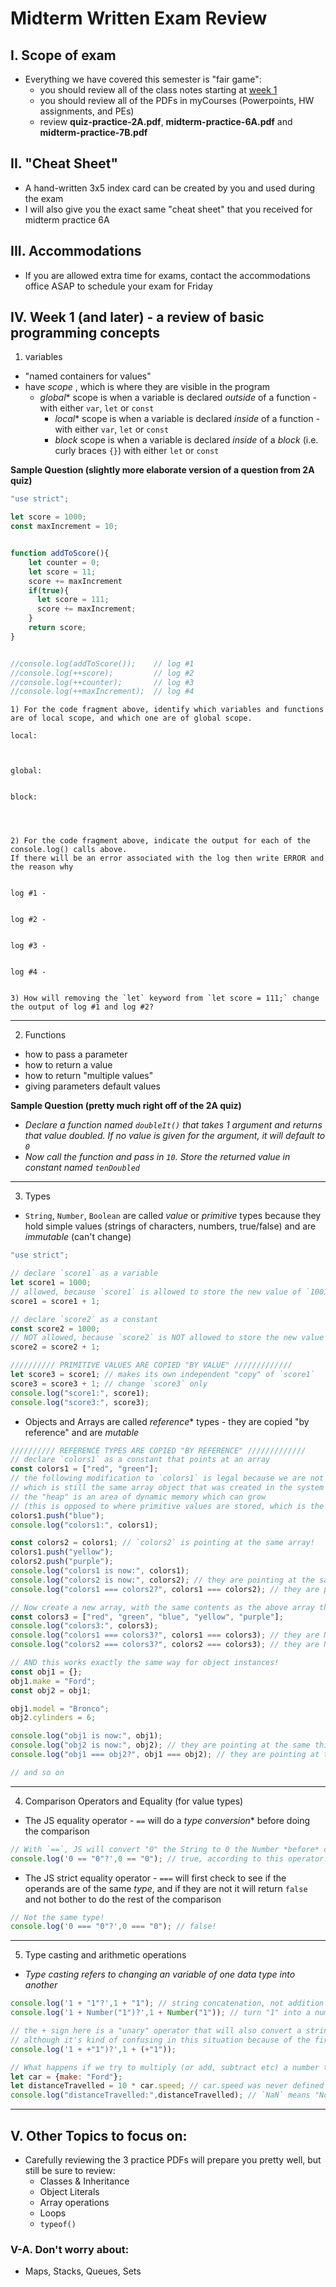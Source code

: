 # Midterm Written Exam Review


## I. Scope of exam 

- Everything we have covered this semester is "fair game":
  - you should review all of the class notes starting at [week 1](../weekly/)
  - you should review all of the PDFs in myCourses (Powerpoints, HW assignments, and PEs)
  - review  **quiz-practice-2A.pdf**, **midterm-practice-6A.pdf** and **midterm-practice-7B.pdf** 
  
##  II. "Cheat Sheet"
- A hand-written 3x5 index card can be created by you and used during the exam
- I will also give you the exact same "cheat sheet" that you received for midterm practice 6A

## III. Accommodations
- If you are allowed extra time for exams, contact the accommodations office ASAP to schedule your exam for Friday

## IV. Week 1 (and later) - a review of basic programming concepts
1) variables
- "named containers for values"
- have *scope* , which is where they are visible in the program
  - *global** scope is when a variable is declared *outside* of a function - with either `var`, `let` or `const`
	- *local** scope is when a variable is declared *inside* of a function - with either `var`, `let` or `const`
	- *block* scope is when a variable is declared *inside* of a *block* (i.e. curly braces `{}`) with either `let` or `const`

**Sample Question (slightly more elaborate version of a question from 2A quiz)**

```js
"use strict";

let score = 1000;
const maxIncrement = 10;


function addToScore(){
	let counter = 0;
    let score = 11;
    score += maxIncrement
	if(true){
      let score = 111;
      score += maxIncrement;
    }
	return score;
}


//console.log(addToScore()); 	// log #1
//console.log(++score); 		// log #2
//console.log(++counter); 		// log #3
//console.log(++maxIncrement); 	// log #4
```

```
1) For the code fragment above, identify which variables and functions are of local scope, and which one are of global scope.

local:



global:


block: 




2) For the code fragment above, indicate the output for each of the console.log() calls above.
If there will be an error associated with the log then write ERROR and the reason why


log #1 - 


log #2 -


log #3 -


log #4 -


3) How will removing the `let` keyword from `let score = 111;` change the output of log #1 and log #2?
```


<hr>

2) Functions   
  - how to pass a parameter
  - how to return a value
  - how to return "multiple values"
  - giving parameters default values
  
**Sample Question (pretty much right off of the 2A quiz)** 

- *Declare a function named `doubleIt()` that takes 1 argument and returns that value doubled. If no value is given for the argument, it will default to `0`*
- *Now call the function and pass in `10`. Store the returned value in constant named `tenDoubled`*

<hr>

3) Types

- `String`, `Number`, `Boolean` are called *value* or *primitive* types because they hold simple values (strings of characters, numbers, true/false) and are *immutable* (can't change) 

```js
"use strict";

// declare `score1` as a variable
let score1 = 1000;
// allowed, because `score1` is allowed to store the new value of `1001`
score1 = score1 + 1;

// declare `score2` as a constant
const score2 = 1000;
// NOT allowed, because `score2` is NOT allowed to store the new value of 1001
score2 = score2 + 1;

////////// PRIMITIVE VALUES ARE COPIED "BY VALUE" /////////////
let score3 = score1; // makes its own independent "copy" of `score1`
score3 = score3 + 1; // change `score3` only
console.log("score1:", score1);
console.log("score3:", score3);
```

- Objects and Arrays are called *reference** types - they are copied "by reference" and are *mutable*

```js
////////// REFERENCE TYPES ARE COPIED "BY REFERENCE" /////////////
// declare `colors1` as a constant that points at an array
const colors1 = ["red", "green"];
// the following modification to `colors1` is legal because we are not changing what colors1 is pointing at
// which is still the same array object that was created in the system "heap" 
// the "heap" is an area of dynamic memory which can grow
// (this is opposed to where primitive values are stored, which is the "stack", which is fixed size memory that tends to be more temporary)
colors1.push("blue"); 
console.log("colors1:", colors1);

const colors2 = colors1; // `colors2` is pointing at the same array!
colors1.push("yellow");
colors2.push("purple");
console.log("colors1 is now:", colors1);
console.log("colors2 is now:", colors2); // they are pointing at the same thing!
console.log("colors1 === colors2?", colors1 === colors2); // they are pointing at the same thing!

// Now create a new array, with the same contents as the above array that `colors1` and `colors2` are pointing at
const colors3 = ["red", "green", "blue", "yellow", "purple"];
console.log("colors3:", colors3);
console.log("colors1 === colors3?", colors1 === colors3); // they are NOT pointing at the same thing!
console.log("colors2 === colors3?", colors2 === colors3); // they are NOT pointing at the same thing!

// AND this works exactly the same way for object instances!
const obj1 = {};
obj1.make = "Ford";
const obj2 = obj1;

obj1.model = "Bronco";
obj2.cylinders = 6;

console.log("obj1 is now:", obj1);
console.log("obj2 is now:", obj2); // they are pointing at the same thing!
console.log("obj1 === obj2?", obj1 === obj2); // they are pointing at the same thing!

// and so on


```

<hr>

4) Comparison Operators and Equality (for value types)

- The JS equality operator - `==` will do a *type conversion** before doing the comparison

```js
// With `==`, JS will convert "0" the String to 0 the Number *before* doing the comparison
console.log('0 == "0"?',0 == "0"); // true, according to this operator! (even though it's really not)
```

- The JS strict equality operator - `===` will first check to see if the operands are of the same *type*, and if they are not it will return `false` and not bother to do the rest of the comparison

```js
// Not the same type!
console.log('0 === "0"?',0 === "0"); // false!
```

<hr>

5) Type casting and arithmetic operations
- *Type casting refers to changing an variable of one data type into another*

```js
console.log('1 + "1"?',1 + "1"); // string concatenation, not addition like we hoped for!
console.log('1 + Number("1")?',1 + Number("1")); // turn "1" into a number before doing the addition

// the + sign here is a "unary" operator that will also convert a string to a number
// although it's kind of confusing in this situation because of the first `+`
console.log('1 + +"1")?',1 + (+"1")); 

// What happens if we try to multiply (or add, subtract etc) a number to `undefined`?
let car = {make: "Ford"};
let distanceTravelled = 10 * car.speed; // car.speed was never defined
console.log("distanceTravelled:",distanceTravelled); // `NaN` means "Not a Number"
```

<hr>

## V. Other Topics to focus on:

- Carefully reviewing the 3 practice PDFs will prepare you pretty well, but still be sure to review:
  - Classes & Inheritance
  - Object Literals
  - Array operations
  - Loops 
  - `typeof()`




### V-A. Don't worry about:

- Maps, Stacks, Queues, Sets
